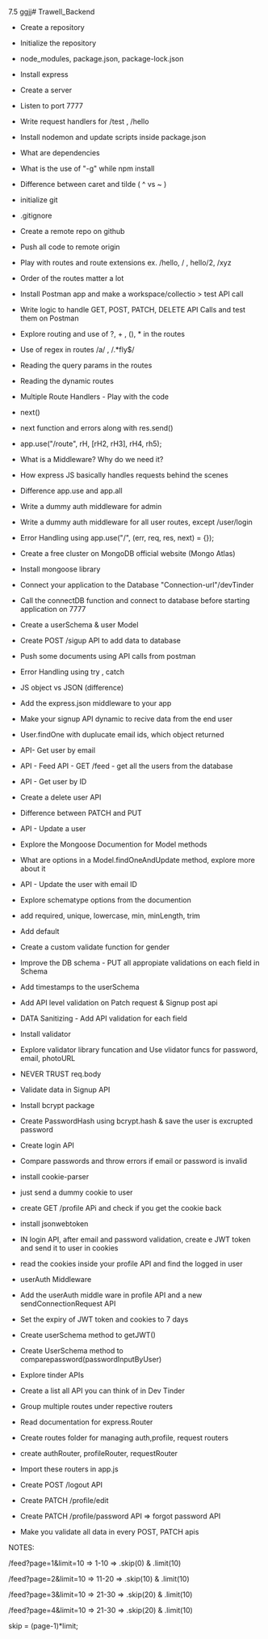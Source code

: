 7.5 ggjj﻿# Trawell_Backend
 - Create a repository
 - Initialize the repository
 - node_modules, package.json, package-lock.json
 - Install express 
 - Create a server
 - Listen to port 7777
 - Write request handlers for /test , /hello
 - Install nodemon and update scripts inside package.json
 - What are dependencies
 - What is the use of "-g" while npm install 
 - Difference between caret and tilde  ( ^ vs ~ )

 - initialize git
 - .gitignore
 - Create a remote repo on github
 - Push all code to remote origin
 - Play with routes and route extensions ex. /hello, / , hello/2, /xyz
 - Order of the routes matter a lot
 - Install Postman app and make a workspace/collectio > test API call
 - Write logic to handle GET, POST, PATCH, DELETE API Calls and test them on Postman
 - Explore routing and use of ?, + , (), * in the routes
 - Use of regex in routes /a/ ,  /.*fly$/
 - Reading the query params in the routes
 - Reading the dynamic routes

 - Multiple Route Handlers - Play with the code
 - next()
 - next function and errors along with res.send()
 - app.use("/route", rH, [rH2, rH3], rH4, rh5);
 - What is a Middleware? Why do we need it?
 - How express JS basically handles requests behind the scenes
 - Difference app.use and app.all
 - Write a dummy auth middleware for admin
 - Write a dummy auth middleware for all user routes, except /user/login
 - Error Handling using app.use("/", (err, req, res, next) = {});

 - Create a free cluster on MongoDB official website (Mongo Atlas)
 - Install mongoose library
 - Connect your application to the Database "Connection-url"/devTinder
 - Call the connectDB function and connect to database before starting application on 7777
 - Create a userSchema & user Model
 - Create POST /sigup API to add data to database
 - Push some documents using API calls from postman
 - Error Handling using try , catch

 - JS object vs JSON (difference)
 - Add the express.json middleware to your app
 - Make your signup API dynamic to recive data from the end user
 - User.findOne with duplucate email ids, which object returned
 - API- Get user by email
 - API - Feed API - GET /feed - get all the users from the database
 - API - Get user by ID
 - Create a delete user API
 - Difference between PATCH and PUT
 - API - Update a user
 - Explore the Mongoose Documention for Model methods
 - What are options in a Model.findOneAndUpdate method, explore more about it
 - API - Update the user with email ID

 - Explore schematype options from the documention
 - add required, unique, lowercase, min, minLength, trim
 - Add default
 - Create a custom validate function for gender
 - Improve the DB schema - PUT all appropiate validations on each field in Schema
 - Add timestamps to the userSchema
 - Add API level validation on Patch request & Signup post api
 - DATA Sanitizing - Add API validation for each field
 - Install validator
 - Explore validator library funcation and Use vlidator funcs for password, email, photoURL
 - NEVER TRUST req.body

 - Validate data in Signup API
 - Install bcrypt package
 - Create PasswordHash using bcrypt.hash & save the user is excrupted password
 - Create login API
 - Compare passwords and throw errors if email or password is invalid

 - install cookie-parser
 - just send a dummy cookie to user
 - create GET /profile APi and check if you get the cookie back
 - install jsonwebtoken 
 - IN login API, after email and password validation, create e JWT token and send it to user in cookies
 - read the cookies inside your profile API and find the logged in user
 - userAuth Middleware
 - Add the userAuth middle ware in profile API and a new sendConnectionRequest API
 - Set the expiry of JWT token and cookies to 7 days
 - Create userSchema method to getJWT() 
 - Create UserSchema method to comparepassword(passwordInputByUser)

 - Explore tinder APIs
 - Create a list all API you can think of in Dev Tinder
 - Group multiple routes under repective routers
 - Read documentation for express.Router
 - Create routes folder for managing auth,profile, request routers
 - create authRouter, profileRouter, requestRouter
 - Import these routers in app.js
 - Create POST /logout API
 - Create PATCH /profile/edit
 - Create PATCH /profile/password API => forgot password API
 - Make you validate all data in every POST, PATCH apis





NOTES: 

 /feed?page=1&limit=10 => 1-10 => .skip(0) & .limit(10)

 /feed?page=2&limit=10 => 11-20 => .skip(10) & .limit(10)

 /feed?page=3&limit=10 => 21-30 => .skip(20) & .limit(10)

 /feed?page=4&limit=10 => 21-30 => .skip(20) & .limit(10)

skip = (page-1)*limit;

 





